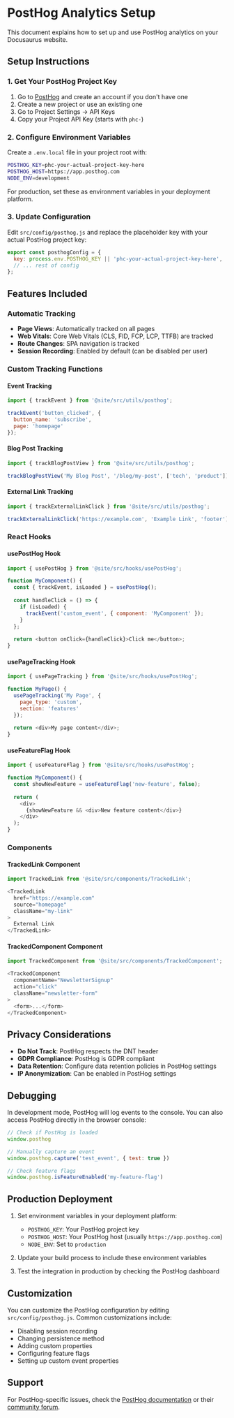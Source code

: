 # PostHog Analytics Setup

This document explains how to set up and use PostHog analytics on your Docusaurus website.

## Setup Instructions

### 1. Get Your PostHog Project Key

1. Go to [PostHog](https://app.posthog.com) and create an account if you don't have one
2. Create a new project or use an existing one
3. Go to Project Settings → API Keys
4. Copy your Project API Key (starts with `phc-`)

### 2. Configure Environment Variables

Create a `.env.local` file in your project root with:

```bash
POSTHOG_KEY=phc-your-actual-project-key-here
POSTHOG_HOST=https://app.posthog.com
NODE_ENV=development
```

For production, set these as environment variables in your deployment platform.

### 3. Update Configuration

Edit `src/config/posthog.js` and replace the placeholder key with your actual PostHog project key:

```javascript
export const posthogConfig = {
  key: process.env.POSTHOG_KEY || 'phc-your-actual-project-key-here',
  // ... rest of config
};
```

## Features Included

### Automatic Tracking
- **Page Views**: Automatically tracked on all pages
- **Web Vitals**: Core Web Vitals (CLS, FID, FCP, LCP, TTFB) are tracked
- **Route Changes**: SPA navigation is tracked
- **Session Recording**: Enabled by default (can be disabled per user)

### Custom Tracking Functions

#### Event Tracking
```javascript
import { trackEvent } from '@site/src/utils/posthog';

trackEvent('button_clicked', {
  button_name: 'subscribe',
  page: 'homepage'
});
```

#### Blog Post Tracking
```javascript
import { trackBlogPostView } from '@site/src/utils/posthog';

trackBlogPostView('My Blog Post', '/blog/my-post', ['tech', 'product']);
```

#### External Link Tracking
```javascript
import { trackExternalLinkClick } from '@site/src/utils/posthog';

trackExternalLinkClick('https://example.com', 'Example Link', 'footer');
```

### React Hooks

#### usePostHog Hook
```javascript
import { usePostHog } from '@site/src/hooks/usePostHog';

function MyComponent() {
  const { trackEvent, isLoaded } = usePostHog();
  
  const handleClick = () => {
    if (isLoaded) {
      trackEvent('custom_event', { component: 'MyComponent' });
    }
  };
  
  return <button onClick={handleClick}>Click me</button>;
}
```

#### usePageTracking Hook
```javascript
import { usePageTracking } from '@site/src/hooks/usePostHog';

function MyPage() {
  usePageTracking('My Page', {
    page_type: 'custom',
    section: 'features'
  });
  
  return <div>My page content</div>;
}
```

#### useFeatureFlag Hook
```javascript
import { useFeatureFlag } from '@site/src/hooks/usePostHog';

function MyComponent() {
  const showNewFeature = useFeatureFlag('new-feature', false);
  
  return (
    <div>
      {showNewFeature && <div>New feature content</div>}
    </div>
  );
}
```

### Components

#### TrackedLink Component
```javascript
import TrackedLink from '@site/src/components/TrackedLink';

<TrackedLink 
  href="https://example.com" 
  source="homepage"
  className="my-link"
>
  External Link
</TrackedLink>
```

#### TrackedComponent Component
```javascript
import TrackedComponent from '@site/src/components/TrackedComponent';

<TrackedComponent 
  componentName="NewsletterSignup"
  action="click"
  className="newsletter-form"
>
  <form>...</form>
</TrackedComponent>
```

## Privacy Considerations

- **Do Not Track**: PostHog respects the DNT header
- **GDPR Compliance**: PostHog is GDPR compliant
- **Data Retention**: Configure data retention policies in PostHog settings
- **IP Anonymization**: Can be enabled in PostHog settings

## Debugging

In development mode, PostHog will log events to the console. You can also access PostHog directly in the browser console:

```javascript
// Check if PostHog is loaded
window.posthog

// Manually capture an event
window.posthog.capture('test_event', { test: true })

// Check feature flags
window.posthog.isFeatureEnabled('my-feature-flag')
```

## Production Deployment

1. Set environment variables in your deployment platform:
   - `POSTHOG_KEY`: Your PostHog project key
   - `POSTHOG_HOST`: Your PostHog host (usually `https://app.posthog.com`)
   - `NODE_ENV`: Set to `production`

2. Update your build process to include these environment variables

3. Test the integration in production by checking the PostHog dashboard

## Customization

You can customize the PostHog configuration by editing `src/config/posthog.js`. Common customizations include:

- Disabling session recording
- Changing persistence method
- Adding custom properties
- Configuring feature flags
- Setting up custom event properties

## Support

For PostHog-specific issues, check the [PostHog documentation](https://posthog.com/docs) or their [community forum](https://github.com/PostHog/posthog/discussions).
